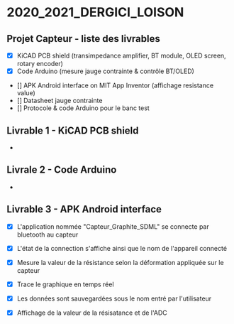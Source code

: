 # 2020_2021_DERGICI_LOISON

## Projet Capteur - liste des livrables

- [x] KiCAD PCB shield (transimpedance amplifier, BT module, OLED screen, rotary encoder)
- [x] Code Arduino (mesure jauge contrainte & contrôle BT/OLED)
- [] APK Android interface on MIT App Inventor (affichage resistance value)
- [] Datasheet jauge contrainte
- [] Protocole & code Arduino pour le banc test


## Livrable 1 - KiCAD PCB shield
-

## Livrale 2 - Code Arduino
-

## Livrable 3 - APK Android interface
- [x] L'application nommée "Capteur_Graphite_SDML" se connecte par bluetooth au capteur 
- [x] L'état de la connection s'affiche ainsi que le nom de l'appareil connecté
- [x] Mesure la valeur de la résistance selon la déformation appliquée sur le capteur
- [x] Trace le graphique en temps réel
- [x] Les données sont sauvegardées sous le nom entré par l'utilisateur
- [x] Affichage de la valeur de la résisatance et de l'ADC 


